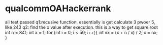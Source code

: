# qualcommOAHackerrank
all test passed
q1:recusive function, essentially is get calculate 3 pwoer 5, like 243
q2: find the x value after execution. this is a way to get square root
int n = 841;
int x = 1;
for (int i = 0; i < 50; i++){
    int nx = (x + n / x) / 2;
    x = nx;
}
